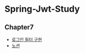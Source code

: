 # Spring-Jwt-Study

## Chapter7
- [로그인 필터 구현](https://www.youtube.com/watch?v=3Ff7UHGG3t8&list=PLJkjrxxiBSFCcOjy0AAVGNtIa08VLk1EJ&index=9&ab_channel=%EA%B0%9C%EB%B0%9C%EC%9E%90%EC%9C%A0%EB%AF%B8)<br>
- [노션](https://substantial-park-a17.notion.site/7-1d5e937c11564aeeafc55f24dae15b65)
